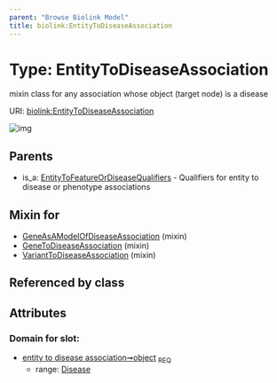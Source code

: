 ```yaml
---
parent: "Browse Biolink Model"
title: biolink:EntityToDiseaseAssociation
---
```


# Type: EntityToDiseaseAssociation


mixin class for any association whose object (target node) is a disease

URI: [biolink:EntityToDiseaseAssociation](https://w3id.org/biolink/vocab/EntityToDiseaseAssociation)

![img](http://yuml.me/diagram/nofunky;dir:TB/class/\[VariantToDiseaseAssociation]uses%20-.->\[EntityToDiseaseAssociation],%20\[GeneToDiseaseAssociation]uses%20-.->\[EntityToDiseaseAssociation],%20\[GeneAsAModelOfDiseaseAssociation]uses%20-.->\[EntityToDiseaseAssociation],%20\[EntityToFeatureOrDiseaseQualifiers]^-\[EntityToDiseaseAssociation])

## Parents

 *  is_a: [EntityToFeatureOrDiseaseQualifiers](EntityToFeatureOrDiseaseQualifiers.md) - Qualifiers for entity to disease or phenotype associations

## Mixin for

 * [GeneAsAModelOfDiseaseAssociation](GeneAsAModelOfDiseaseAssociation.md) (mixin) 
 * [GeneToDiseaseAssociation](GeneToDiseaseAssociation.md) (mixin) 
 * [VariantToDiseaseAssociation](VariantToDiseaseAssociation.md) (mixin) 

## Referenced by class


## Attributes


### Domain for slot:

 * [entity to disease association➞object](entity_to_disease_association_object.md)  <sub>REQ</sub>
    * range: [Disease](Disease.md)
